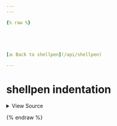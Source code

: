 ```yaml
---
---

{% raw %}





[🔙 Back to shellpen](/api/shellpen)

---
```








<!-- Todo, if there are no subcommands under the child commands, use a smaller heading size -->

# shellpen indentation



<details>
  <summary>View Source</summary>

{% endraw %}
{% highlight sh %}
"indentation")
  local __shellpen__indentation=""
  local __shellpen__indentationLevel=0
  while [ $__shellpen__indentationLevel -lt "${_SHELLPEN_INDENT_LEVELS[$_SHELLPEN_CURRENT_SOURCE_INDEX]}" ]
  do
    __shellpen__indentation+="$SHELLPEN_INDENT"
    : "$(( __shellpen__indentationLevel++ ))"
  done
  printf "$__shellpen__indentation"
{% endhighlight %}
{% raw %}

</details>








  
{% endraw %}
